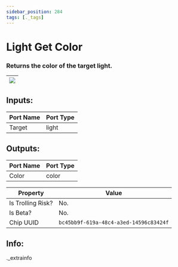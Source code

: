 ```yaml
---
sidebar_position: 284
tags: [._tags]
---
```


# Light Get Color


### Returns the color of the target light.

| ![](https://images-ext-2.discordapp.net/external/MPmIaQzlEPmgGWlgi-WxBBXt0Bjv_zWPkg1y1f_sy3s/https/www.recroomcircuits.com/image/circuit/absolute-value?width=206&height=108) |
|-----|

## Inputs:
| Port Name | Port Type |
|-----------|-----------|
| Target | light |

## Outputs:
| Port Name | Port Type |
|-----------|-----------|
| Color | color | 

| Property  | Value |
|-------------------|-----------|
| Is Trolling Risk? | No. |
| Is Beta? | No. |
| Chip UUID | `bc45bb9f-619a-48c4-a3ed-14596c83424f` |

## Info:
._extrainfo
